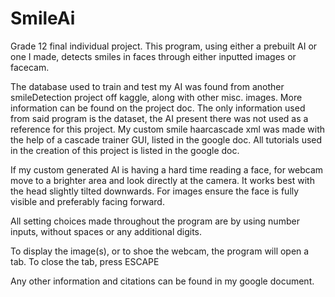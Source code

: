 # SmileAi
Grade 12 final individual project. This program, using either a prebuilt AI or one I made, detects smiles in faces through either inputted images or facecam.

The database used to train and test my AI was found from another smileDetection project off kaggle, along with other misc. images. 
More information can be found on the project doc. The only information used from said program is the dataset, the AI present there was not used as a reference for this project. 
My custom smile haarcascade xml was made with the help of a cascade trainer GUI, listed in the google doc.
All tutorials used in the creation of this project is listed in the google doc.

If my custom generated AI is having a hard time reading a face, for webcam move to a brighter area and look directly at the camera.
It works best with the head slightly tilted downwards. For images ensure the face is fully visible and preferably facing forward.

All setting choices made throughout the program are by using number inputs, without spaces or any additional digits. 

To display the image(s), or to shoe the webcam, the program will open a tab. To close the tab, press ESCAPE

Any other information and citations can be found in my google document.
